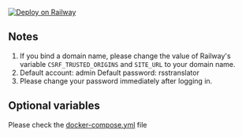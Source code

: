 [![Deploy on Railway](https://railway.app/button.svg)](https://railway.app/template/KnVkVX?referralCode=QWy2ii)

## Notes

1. If you bind a domain name, please change the value of Railway's variable `CSRF_TRUSTED_ORIGINS` and `SITE_URL` to your domain name.
2. Default account: admin Default password: rsstranslator
3. Please change your password immediately after logging in.

## Optional variables
Please check the [docker-compose.yml](https://github.com/versun/RSS-Translator/blob/main/deploy/docker-compose.yml) file

